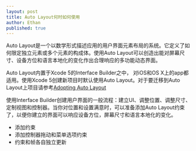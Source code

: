 ```yaml
---
layout: post
title: Auto Layout何时如何使用
author: Ethan
published: true
---
```


Auto Layout是一个以数学形式描述应用的用户界面元素布局的系统。它定义了如何限定独立元素或多个元素的构成体。使用Auto Layout可以创造出能对屏幕尺寸、设备方位和语言本地化的变化作出合理响应的多功能动态界面。

Auto Layout内置于Xcode 5的Interface Builder之中， 对iOS和OS X上的app都适用。使用Xcode 5创建新项目时默认使用Auto Layout。对于要迁移到Auto Layout上项目请参考[Adopting Auto Layout](https://developer.apple.com/library/ios/documentation/UserExperience/Conceptual/AutolayoutPG/AdoptingAutoLayout/AdoptingAutoLayout.html)

使用Interface Builder创建用户界面的一般流程：建立UI、调整位置、调整尺寸、定制视图和控制器。当你对位置和设置满意时，可以准备添加Auto Layout约束了，以便你建立的界面可以响应设备方位，屏幕尺寸和语言本地化的变化。

- 添加约束
- 添加控制器拖动和菜单选项约束
- 约束和帧各自独立更新